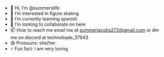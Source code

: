 - 👋 Hi, I’m @summerslife
- 👀 I’m interested in figure skating
- 🌱 I’m currently learning spanish
- 💞️ I’m looking to collaborate on here
- 📫 How to reach me email me at summerjacobs272@gmail.com or dm me on discord at technobade_37943
- 😄 Pronouns: she/her
- ⚡ Fun fact: i am very loving

<!---
summerslife/summerslife is a ✨ special ✨ repository because its `README.md` (this file) appears on your GitHub profile.
You can click the Preview link to take a look at your changes.
--->
